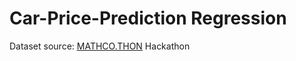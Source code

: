 # Car-Price-Prediction Regression

Dataset source: [MATHCO.THON](https://machinehack.com/hackathons/data_hack_mathcothon_car_price_prediction_challenge/overview) Hackathon

